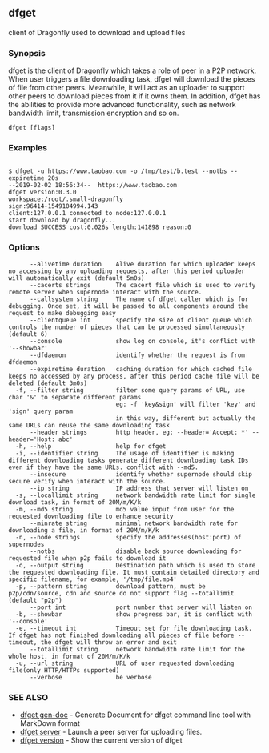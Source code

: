 ## dfget

client of Dragonfly used to download and upload files

### Synopsis

dfget is the client of Dragonfly which takes a role of peer in a P2P network.
When user triggers a file downloading task, dfget will download the pieces of
file from other peers. Meanwhile, it will act as an uploader to support other
peers to download pieces from it if it owns them. In addition, dfget has the
abilities to provide more advanced functionality, such as network bandwidth
limit, transmission encryption and so on.

```
dfget [flags]
```

### Examples

```

$ dfget -u https://www.taobao.com -o /tmp/test/b.test --notbs --expiretime 20s
--2019-02-02 18:56:34--  https://www.taobao.com
dfget version:0.3.0
workspace:/root/.small-dragonfly
sign:96414-1549104994.143
client:127.0.0.1 connected to node:127.0.0.1
start download by dragonfly...
download SUCCESS cost:0.026s length:141898 reason:0

```

### Options

```
      --alivetime duration    Alive duration for which uploader keeps no accessing by any uploading requests, after this period uploader will automatically exit (default 5m0s)
      --cacerts strings       The cacert file which is used to verify remote server when supernode interact with the source.
      --callsystem string     The name of dfget caller which is for debugging. Once set, it will be passed to all components around the request to make debugging easy
      --clientqueue int       specify the size of client queue which controls the number of pieces that can be processed simultaneously (default 6)
      --console               show log on console, it's conflict with '--showbar'
      --dfdaemon              identify whether the request is from dfdaemon
      --expiretime duration   caching duration for which cached file keeps no accessed by any process, after this period cache file will be deleted (default 3m0s)
  -f, --filter string         filter some query params of URL, use char '&' to separate different params
                              eg: -f 'key&sign' will filter 'key' and 'sign' query param
                              in this way, different but actually the same URLs can reuse the same downloading task
      --header strings        http header, eg: --header='Accept: *' --header='Host: abc'
  -h, --help                  help for dfget
  -i, --identifier string     The usage of identifier is making different downloading tasks generate different downloading task IDs even if they have the same URLs. conflict with --md5.
      --insecure              identify whether supernode should skip secure verify when interact with the source.
      --ip string             IP address that server will listen on
  -s, --locallimit string     network bandwidth rate limit for single download task, in format of 20M/m/K/k
  -m, --md5 string            md5 value input from user for the requested downloading file to enhance security
      --minrate string        minimal network bandwidth rate for downloading a file, in format of 20M/m/K/k
  -n, --node strings          specify the addresses(host:port) of supernodes
      --notbs                 disable back source downloading for requested file when p2p fails to download it
  -o, --output string         Destination path which is used to store the requested downloading file. It must contain detailed directory and specific filename, for example, '/tmp/file.mp4'
  -p, --pattern string        download pattern, must be p2p/cdn/source, cdn and source do not support flag --totallimit (default "p2p")
      --port int              port number that server will listen on
  -b, --showbar               show progress bar, it is conflict with '--console'
  -e, --timeout int           Timeout set for file downloading task. If dfget has not finished downloading all pieces of file before --timeout, the dfget will throw an error and exit
      --totallimit string     network bandwidth rate limit for the whole host, in format of 20M/m/K/k
  -u, --url string            URL of user requested downloading file(only HTTP/HTTPs supported)
      --verbose               be verbose
```

### SEE ALSO

* [dfget gen-doc](dfget_gen-doc.md)	 - Generate Document for dfget command line tool with MarkDown format
* [dfget server](dfget_server.md)	 - Launch a peer server for uploading files.
* [dfget version](dfget_version.md)	 - Show the current version of dfget

